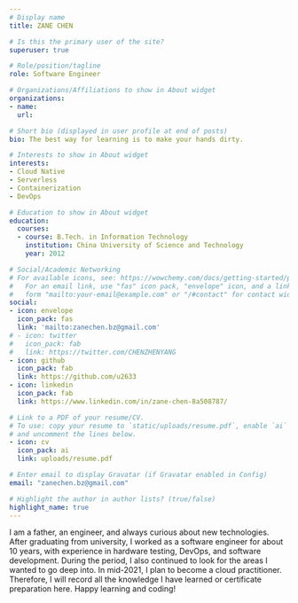 ```yaml
---
# Display name
title: ZANE CHEN

# Is this the primary user of the site?
superuser: true

# Role/position/tagline
role: Software Engineer

# Organizations/Affiliations to show in About widget
organizations:
- name: 
  url: 

# Short bio (displayed in user profile at end of posts)
bio: The best way for learning is to make your hands dirty.

# Interests to show in About widget
interests:
- Cloud Native
- Serverless
- Containerization
- DevOps

# Education to show in About widget
education:
  courses:
  - course: B.Tech. in Information Technology
    institution: China University of Science and Technology
    year: 2012

# Social/Academic Networking
# For available icons, see: https://wowchemy.com/docs/getting-started/page-builder/#icons
#   For an email link, use "fas" icon pack, "envelope" icon, and a link in the
#   form "mailto:your-email@example.com" or "/#contact" for contact widget.
social:
- icon: envelope
  icon_pack: fas
  link: 'mailto:zanechen.bz@gmail.com'
# - icon: twitter
#   icon_pack: fab
#   link: https://twitter.com/CHENZHENYANG
- icon: github
  icon_pack: fab
  link: https://github.com/u2633
- icon: linkedin
  icon_pack: fab
  link: https://www.linkedin.com/in/zane-chen-8a508787/

# Link to a PDF of your resume/CV.
# To use: copy your resume to `static/uploads/resume.pdf`, enable `ai` icons in `params.toml`, 
# and uncomment the lines below.
- icon: cv
  icon_pack: ai
  link: uploads/resume.pdf

# Enter email to display Gravatar (if Gravatar enabled in Config)
email: "zanechen.bz@gmail.com"

# Highlight the author in author lists? (true/false)
highlight_name: true
---
```

I am a father, an engineer, and always curious about new technologies.
After graduating from university, I worked as a software engineer for about 10 years, with experience in hardware testing, DevOps, and software development. During the period, I also continued to look for the areas I wanted to go deep into. In mid-2021, I plan to become a cloud practitioner. Therefore, I will record all the knowledge I have learned or certificate preparation here. Happy learning and coding!
